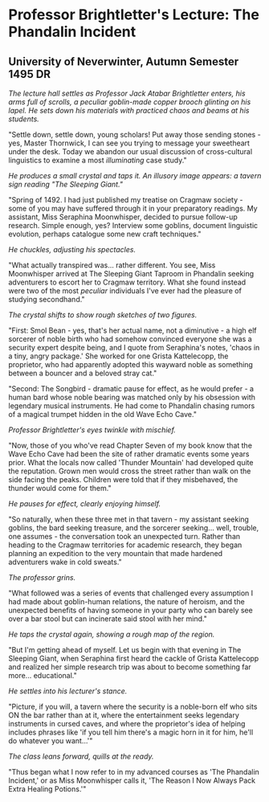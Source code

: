 # Professor Brightletter's Lecture: The Phandalin Incident
## University of Neverwinter, Autumn Semester 1495 DR

*The lecture hall settles as Professor Jack Atabar Brightletter enters, his arms full of scrolls, a peculiar goblin-made copper brooch glinting on his lapel. He sets down his materials with practiced chaos and beams at his students.*

"Settle down, settle down, young scholars! Put away those sending stones - yes, Master Thornwick, I can see you trying to message your sweetheart under the desk. Today we abandon our usual discussion of cross-cultural linguistics to examine a most *illuminating* case study."

*He produces a small crystal and taps it. An illusory image appears: a tavern sign reading "The Sleeping Giant."*

"Spring of 1492. I had just published my treatise on Cragmaw society - some of you may have suffered through it in your preparatory readings. My assistant, Miss Seraphina Moonwhisper, decided to pursue follow-up research. Simple enough, yes? Interview some goblins, document linguistic evolution, perhaps catalogue some new craft techniques."

*He chuckles, adjusting his spectacles.*

"What actually transpired was... rather different. You see, Miss Moonwhisper arrived at The Sleeping Giant Taproom in Phandalin seeking adventurers to escort her to Cragmaw territory. What she found instead were two of the most *peculiar* individuals I've ever had the pleasure of studying secondhand."

*The crystal shifts to show rough sketches of two figures.*

"First: Smol Bean - yes, that's her actual name, not a diminutive - a high elf sorcerer of noble birth who had somehow convinced everyone she was a security expert despite being, and I quote from Seraphina's notes, 'chaos in a tiny, angry package.' She worked for one Grista Kattelecopp, the proprietor, who had apparently adopted this wayward noble as something between a bouncer and a beloved stray cat."

"Second: The Songbird - dramatic pause for effect, as he would prefer - a human bard whose noble bearing was matched only by his obsession with legendary musical instruments. He had come to Phandalin chasing rumors of a magical trumpet hidden in the old Wave Echo Cave."

*Professor Brightletter's eyes twinkle with mischief.*

"Now, those of you who've read Chapter Seven of my book know that the Wave Echo Cave had been the site of rather dramatic events some years prior. What the locals now called 'Thunder Mountain' had developed quite the reputation. Grown men would cross the street rather than walk on the side facing the peaks. Children were told that if they misbehaved, the thunder would come for them."

*He pauses for effect, clearly enjoying himself.*

"So naturally, when these three met in that tavern - my assistant seeking goblins, the bard seeking treasure, and the sorcerer seeking... well, trouble, one assumes - the conversation took an unexpected turn. Rather than heading to the Cragmaw territories for academic research, they began planning an expedition to the very mountain that made hardened adventurers wake in cold sweats."

*The professor grins.*

"What followed was a series of events that challenged every assumption I had made about goblin-human relations, the nature of heroism, and the unexpected benefits of having someone in your party who can barely see over a bar stool but can incinerate said stool with her mind."

*He taps the crystal again, showing a rough map of the region.*

"But I'm getting ahead of myself. Let us begin with that evening in The Sleeping Giant, when Seraphina first heard the cackle of Grista Kattelecopp and realized her simple research trip was about to become something far more... educational."

*He settles into his lecturer's stance.*

"Picture, if you will, a tavern where the security is a noble-born elf who sits ON the bar rather than at it, where the entertainment seeks legendary instruments in cursed caves, and where the proprietor's idea of helping includes phrases like 'if you tell him there's a magic horn in it for him, he'll do whatever you want...'"

*The class leans forward, quills at the ready.*

"Thus began what I now refer to in my advanced courses as 'The Phandalin Incident,' or as Miss Moonwhisper calls it, 'The Reason I Now Always Pack Extra Healing Potions.'"